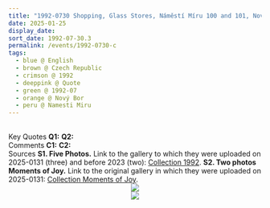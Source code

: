 ```yaml
---
title: "1992-0730 Shopping, Glass Stores, Náměstí Míru 100 and 101, Nový Bor (104 kms N of Prague), Czech Republic"
date: 2025-01-25
display_date: 
sort_date: 1992-07-30.3
permalink: /events/1992-0730-c
tags:
  - blue @ English
  - brown @ Czech Republic
  - crimson @ 1992
  - deeppink @ Quote
  - green @ 1992-07
  - orange @ Nový Bor 
  - peru @ Namesti Miru
---
```


<br>

<wave-list>
  <list-title color="DarkSeaGreen" width="55">Key Quotes</list-title>
  <list-item color="BlanchedAlmond" width="280"><b>Q1:</b> <i></i></list-item>
  <list-item color="Lavender" width="280"><b>Q2:</b> <i></i></list-item>
</wave-list>

<br>

<wave-list>
  <list-title color="DarkSeaGreen" width="55">Comments</list-title>
  <list-item color="BlanchedAlmond" width="280"><b>C1:</b> <i></i></list-item>
  <list-item color="Lavender" width="280"><b>C2:</b> <i></i></list-item>
</wave-list>

<br>

<wave-list>
  <list-title color="DarkSeaGreen" width="40">Sources</list-title>
  <list-item color="BlanchedAlmond" width="280"><b>S1. Five Photos.</b> Link to the gallery to which they were uploaded on 2025-0131 (three) and before 2023 (two): <a href="https://eternalmoments.smugmug.com/Collections/David-Bur%C5%A1a-Collection/1992/">Collection 1992</a>.</list-item>
  <list-item color="Lavender"  width="280"><b>S2. Two photos Moments of Joy.</b> Link to the original gallery in which they were uploaded on 2025-0131: <a href="https://eternalmoments.smugmug.com/Collections/David-Bur%C5%A1a-Collection/Moments-of-Joy/">Collection Moments of Joy</a>.</list-item>    
</wave-list>

<div style="text-align: center"><img src="https://pub-bcc3cbe9b1e94ba1ac28915f7a3900fa.r2.dev/1992-0730-c_Shopping_Glass_Stores_Namesti_Miru_100_and_101_Novy_Bor_(104_kms_N_of_Prague)_Czech_Republic_01_(Photo_credit_Martin_Hrubes_David_Bursa_Collection).jpg" /></div>

<div style="text-align: center"><img src="https://pub-bcc3cbe9b1e94ba1ac28915f7a3900fa.r2.dev/1992-0730-c_Shopping_Glass_Stores_Namesti_Miru_100_and_101_Novy_Bor_(104_kms_N_of_Prague)_Czech_Republic_02b_(Photo_credit_Martin_Hrubes_David_Bursa_Collection).jpg" /></div>